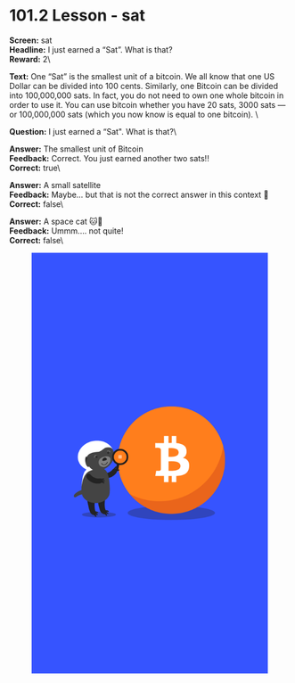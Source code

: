 # 101.2 Lesson - sat

**Screen:** sat\
**Headline:** I just earned a “Sat”. What is that?\
**Reward:** 2\

**Text:** One “Sat” is the smallest unit of a bitcoin. We all know that one US Dollar can be divided into 100 cents. Similarly, one Bitcoin can be divided into 100,000,000 sats. In fact, you do not need to own one whole bitcoin in order to use it. You can use bitcoin whether you have 20 sats, 3000 sats — or 100,000,000 sats (which you now know is equal to one bitcoin).
\

**Question:** I just earned a “Sat&quot;. What is that?\

**Answer:** The smallest unit of Bitcoin\
**Feedback:** Correct. You just earned another two sats!!\
**Correct:** true\

**Answer:** A small satellite\
**Feedback:** Maybe… but that is not the correct answer in this context 🙂\
**Correct:** false\

**Answer:** A space cat 🐱🚀\
**Feedback:** Ummm.... not quite!\
**Correct:** false\


<figure><img src="../.gitbook/assets/image (1).png" alt=""><figcaption></figcaption></figure>

